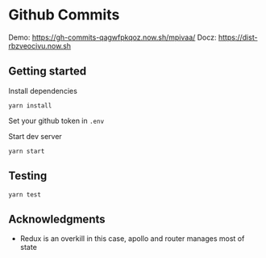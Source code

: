 # Github Commits

Demo: https://gh-commits-qagwfpkqoz.now.sh/mpivaa/
Docz: https://dist-rbzveocivu.now.sh

## Getting started

Install dependencies

    yarn install

Set your github token in `.env`

Start dev server

    yarn start

## Testing

    yarn test

## Acknowledgments

- Redux is an overkill in this case, apollo and router manages most of state
